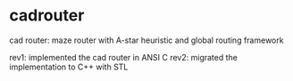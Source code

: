 # cadrouter
cad router: maze router with A-star heuristic and global routing framework

rev1: implemented the cad router in ANSI C
rev2: migrated the implementation to C++ with STL

